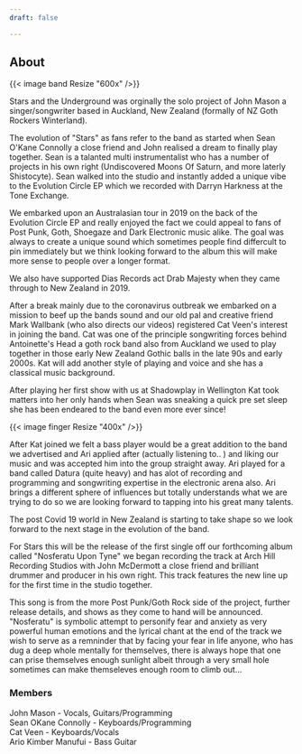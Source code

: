```yaml
---
draft: false

---
```


## About
{{< image band Resize "600x" />}}

Stars and the Underground was orginally the solo project of John Mason a singer/songwriter based in Auckland, New Zealand (formally of NZ Goth Rockers Winterland). 

The evolution of "Stars" as fans refer to the band as started when Sean O'Kane Connolly a close friend and John realised a dream to finally play together. Sean is a talanted multi instrumentalist who has a number of projects in his own right (Undiscovered Moons Of Saturn, and more laterly Shistocyte). Sean walked into the studio and instantly added a unique vibe to the Evolution Circle EP which we recorded with Darryn Harkness at the Tone Exchange.

We embarked upon an Australasian tour in 2019 on the back of the Evolution Circle EP and really enjoyed the fact we could appeal to fans of Post Punk, Goth, Shoegaze and Dark Electronic music alike. The goal was always to create a unique sound which sometimes people find differcult to pin immediately but we think looking forward to the album this will make more sense to people over a longer format. 

We also have supported Dias Records act Drab Majesty when they came through to New Zealand in 2019. 

After a break mainly due to the coronavirus outbreak we embarked on a mission to beef up the bands sound and our old pal and creative friend Mark Wallbank (who also directs our videos) registered Cat Veen's interest in joining the band. Cat was one of the principle songwriting forces behind Antoinette's Head a goth rock band also from Auckland we used to play together in those early New Zealand Gothic balls in the late 90s and early 2000s. Kat will add another style of playing and voice and she has a classical music background.

After playing her first show with us at Shadowplay in Wellington Kat took matters into her only hands when Sean was sneaking a quick pre set sleep she has been endeared to the band even more ever since!

{{< image finger Resize "400x" />}}

After Kat joined we felt a bass player would be a great addition to the band we advertised and Ari applied after (actually listening to.. ) and liking our music and was accepted him into the group straight away. Ari played for a band called Datura (quite heavy) and has alot of recording and programming and songwriting expertise in the electronic arena also. Ari brings a different sphere of influences but totally understands what we are trying to do so we are looking forward to tapping into his great many talents.


The post Covid 19 world in New Zealand is starting to take shape so we look forward to the next stage in the evolution of the band.

For Stars this will be the release of the first single off our forthcoming album called "Nosferatu Upon Tyne" we began recording the track
at Arch Hill Recording Studios with John McDermott a close friend and brilliant drummer and producer in his own right. This track features 
the new line up for the first time in the studio together.

This song is from the more Post Punk/Goth Rock side of the project, further release details, and shows as they come to hand will be announced. "Nosferatu" is symbolic attempt to personify fear and anxiety as very powerful human emotions and the lyrical chant at the end of the track we wish to serve as a remninder that by facing your fear in life anyone, who has dug a deep whole mentally for themselves, there is always hope that one can prise themselves enough sunlight albeit through a very small hole sometimes can make themseleves enough room to climb out...   

### Members
John Mason - Vocals, Guitars/Programming  
Sean OKane Connolly - Keyboards/Programming  
Cat Veen - Keyboards/Vocals   
Ario Kimber Manufui - Bass Guitar    


